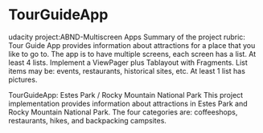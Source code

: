 # TourGuideApp
udacity project:ABND-Multiscreen Apps
Summary of the project rubric:
Tour Guide App provides information about attractions for a place that you like to go to.
The app is to have multiple screens, each screen has a list.  At least 4 lists.
Implement a ViewPager plus Tablayout with Fragments.
List items may be: events, restaurants, historical sites, etc.
At least 1 list has pictures.

TourGuideApp: Estes Park / Rocky Mountain National Park
This project implementation provides information about attractions in Estes Park and Rocky Mountain National Park.
The four categories are: coffeeshops, restaurants, hikes, and backpacking campsites.


